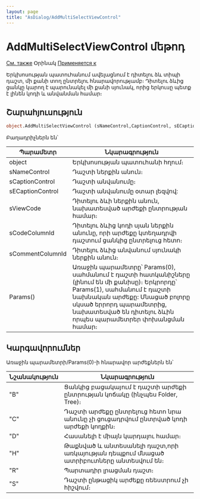 ```yaml
---
layout: page
title: "AsDialog/AddMultiSelectViewControl"
---
```



# AddMultiSelectViewControl մեթոդ

[См. также](AddViewControl.md) Օրինակ [Применяется к](../AsDialog.md)

Երկխոսության պատուհանում ավելացնում է դիտելու ձև տիպի դաշտ, մի քանի տող ընտրելու հնարավորությամբ։ Դիտելու ձևից ցանկը կարող է պարունակել մի քանի սյունակ, որից երկուսը պետք է լինեն կոդի և անվանման համար։  


## Շարահյուսություն

``` vb
object.AddMultiSelectViewControl (sNameControl,CaptionControl, sЕCaptionControl, sViewCode, sCodeColumnId, sCommentColumnId,Params())
```

Բաղադրիչներն են՝


| Պարամետր | Նկարագրություն |
|--|--|
| object | Երկխոսության պատուհանի հղում։|
| sNameControl | Դաշտի ներքին անուն։ |
| sCaptionControl | Դաշտի անվանումը։ |
| sЕCaptionControl | Դաշտի անվանումը օտար լեզվով: |
| sViewCode | Դիտելու ձևի ներքին անուն, նախատեսված արժեքի ընտրության համար։ |
| sCodeColumnId | Դիտելու ձևից կոդի սյան ներքին անունը, որի արժեքը կտեղադրվի դաշտում ցանկից ընտրելուց հետո։ |
| sCommentColumnId| Դիտելու ձևից անվանում սյունակի ներքին անուն։ |
| Params() | Առաջին պարամետրը՝ Params(0), սահմանում է դաշտի հատկանիշները (լինում են մի քանիսը)։  Երկրորդը՝ Params(1), սահմանում է դաշտի նախնական արժեքը: Մնացած բոլորը սկսած երրորդ պարամետրից, նախատեսված են դիտելու ձևին որպես պարամետրեր փոխանցման համար։ |


## Կարգավորումներ

Առաջին պարամետրի/Params(0)-ի հնարավոր արժեքներն են՝

| Նշանակություն | Նկարագրություն |
|--|--|
| "B" | Ցանկից բացակայում է դաշտի արժեքի ընտրության կոճակը (ինչպես Folder, Tree)։ |
| "C" | Դաշտի արժեքը ընտրելուց հետո նրա անունը չի ցուցադրվում ընտրված կոդի արժեքի կողքին։ |
| "D" | Հասանելի է միայն կարդալու համար։ |
| "H" | Թաքնված և անտեսանելի դաշտ,որի առկայության դեպքում մնացած ատրիբուտները անտեսվում են։ |
| "R" | Պարտադիր լրացման դաշտ։ |
| "S" | Դաշտի ընթացիկ արժեքը ռեեստրում չի հիշվում։ |
